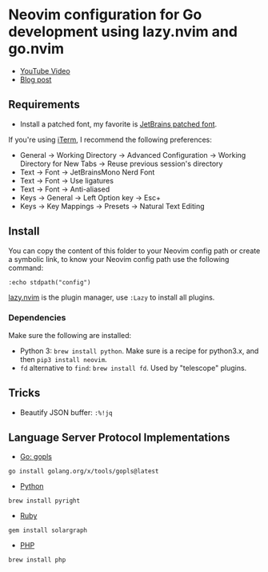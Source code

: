 # Neovim configuration for Go development using lazy.nvim and go.nvim

* [YouTube Video](https://youtu.be/n5_WLgxwkU8)
* [Blog post](https://mariocarrion.com/2024/05/20/neovim-migrating-to-lazy-and-go-nvim.html)

## Requirements

* Install a patched font, my favorite is [JetBrains patched font](https://github.com/ryanoasis/nerd-fonts/tree/master/patched-fonts/JetBrainsMono).

If you're using [iTerm](https://www.iterm2.com/downloads.html), I recommend the following preferences:

* General -> Working Directory -> Advanced Configuration -> Working Directory for New Tabs -> Reuse previous session's directory
* Text -> Font -> JetBrainsMono Nerd Font
* Text -> Font -> Use ligatures
* Text -> Font -> Anti-aliased
* Keys -> General -> Left Option key -> Esc+
* Keys -> Key Mappings -> Presets -> Natural Text Editing

## Install

You can copy the content of this folder to your Neovim config path or create a
symbolic link, to know your Neovim config path use the following command:

```
:echo stdpath("config")
```

[lazy.nvim](https://github.com/folke/lazy.nvim) is the plugin manager, use `:Lazy` to install all plugins.

### Dependencies

Make sure the following are installed:

* Python 3: `brew install python`. Make sure is a recipe for python3.x, and then `pip3 install neovim`.
* `fd` alternative to `find`: `brew install fd`. Used by "telescope" plugins.

## Tricks

* Beautify JSON buffer: `:%!jq`

## Language Server Protocol Implementations

* [Go: gopls](https://github.com/golang/tools/tree/master/gopls)
```
go install golang.org/x/tools/gopls@latest
```

* [Python](https://github.com/microsoft/pyright)

```
brew install pyright
```

* [Ruby](https://solargraph.org/)

```
gem install solargraph
```

* [PHP](https://github.com/phpactor/phpactor)

```
brew install php
```
